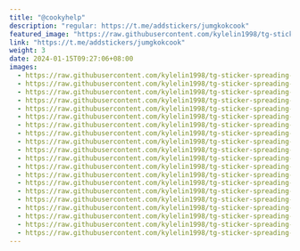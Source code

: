 ```yaml
---
title: "@cookyhelp"
description: "regular: https://t.me/addstickers/jumgkokcook"
featured_image: "https://raw.githubusercontent.com/kylelin1998/tg-sticker-spreading-worldwide-images/main/img/c15174e1-9e53-4dac-95f3-e4bf5402d666.jpg"
link: "https://t.me/addstickers/jumgkokcook"
weight: 3
date: 2024-01-15T09:27:06+08:00
images:
  - https://raw.githubusercontent.com/kylelin1998/tg-sticker-spreading-worldwide-images/main/img/c15174e1-9e53-4dac-95f3-e4bf5402d666.jpg
  - https://raw.githubusercontent.com/kylelin1998/tg-sticker-spreading-worldwide-images/main/img/b1dedc4a-1300-482a-82c8-e90253ff80c3.jpg
  - https://raw.githubusercontent.com/kylelin1998/tg-sticker-spreading-worldwide-images/main/img/88afeabf-0f4a-4a19-b782-59bf027b0c78.jpg
  - https://raw.githubusercontent.com/kylelin1998/tg-sticker-spreading-worldwide-images/main/img/ce2e8893-6c73-4974-b9a3-0826e3101c3c.jpg
  - https://raw.githubusercontent.com/kylelin1998/tg-sticker-spreading-worldwide-images/main/img/fb93a489-2eb1-447f-8754-3268529727d2.jpg
  - https://raw.githubusercontent.com/kylelin1998/tg-sticker-spreading-worldwide-images/main/img/f7615ad8-6fc6-4814-be30-27edb063fc15.jpg
  - https://raw.githubusercontent.com/kylelin1998/tg-sticker-spreading-worldwide-images/main/img/571bf3b9-77d0-4d1e-bc69-9d383090f309.jpg
  - https://raw.githubusercontent.com/kylelin1998/tg-sticker-spreading-worldwide-images/main/img/f16b8e15-0850-4050-8fb4-82f78e3c2e75.jpg
  - https://raw.githubusercontent.com/kylelin1998/tg-sticker-spreading-worldwide-images/main/img/8b22491d-97c5-4629-8754-d8f763bf807b.jpg
  - https://raw.githubusercontent.com/kylelin1998/tg-sticker-spreading-worldwide-images/main/img/bc4996db-eb94-49e5-a511-26bc230d58ff.jpg
  - https://raw.githubusercontent.com/kylelin1998/tg-sticker-spreading-worldwide-images/main/img/cfe47516-9de1-48c2-8d10-f0d562f7a74a.jpg
  - https://raw.githubusercontent.com/kylelin1998/tg-sticker-spreading-worldwide-images/main/img/48264225-184b-4213-8803-25c947dab2df.jpg
  - https://raw.githubusercontent.com/kylelin1998/tg-sticker-spreading-worldwide-images/main/img/317e6c15-eb64-43b1-a249-4e59687dd607.jpg
  - https://raw.githubusercontent.com/kylelin1998/tg-sticker-spreading-worldwide-images/main/img/05e39d2a-0b27-4ad5-87da-5a41d251c942.jpg
  - https://raw.githubusercontent.com/kylelin1998/tg-sticker-spreading-worldwide-images/main/img/a4978b1d-f9a7-4608-b7ad-0e359a0df98f.jpg
  - https://raw.githubusercontent.com/kylelin1998/tg-sticker-spreading-worldwide-images/main/img/0de49187-5a94-4fe2-8d38-b11777a670e5.jpg
  - https://raw.githubusercontent.com/kylelin1998/tg-sticker-spreading-worldwide-images/main/img/ba536845-fd3c-4e2e-9ff7-41df9f1e25cc.jpg
  - https://raw.githubusercontent.com/kylelin1998/tg-sticker-spreading-worldwide-images/main/img/ddc1dbef-6700-4799-8457-20a90e6e8dc6.jpg
  - https://raw.githubusercontent.com/kylelin1998/tg-sticker-spreading-worldwide-images/main/img/89e49b87-55c3-45eb-9ed9-90614a9f37c1.jpg
  - https://raw.githubusercontent.com/kylelin1998/tg-sticker-spreading-worldwide-images/main/img/6d3837bf-4aaf-4beb-a5fa-287e453c43a0.jpg
---
```

